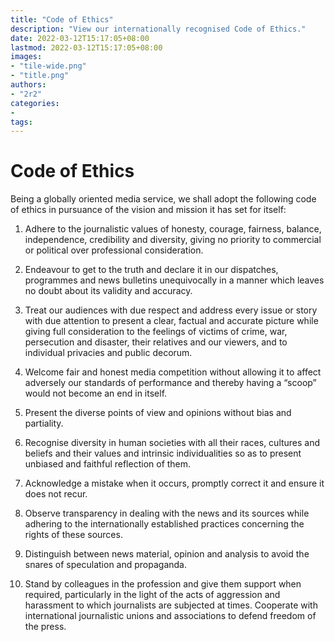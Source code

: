 ```yaml
---
title: "Code of Ethics"
description: "View our internationally recognised Code of Ethics."
date: 2022-03-12T15:17:05+08:00
lastmod: 2022-03-12T15:17:05+08:00
images:
- "tile-wide.png"
- "title.png"
authors:
- "2r2"
categories:
- 
tags:
---
```


# Code of Ethics

Being a globally oriented media service, we shall adopt the following code of ethics in pursuance of the vision and mission it has set for itself:

1. Adhere to the journalistic values of honesty, courage, fairness, balance, independence, credibility and diversity, giving no priority to commercial or political over professional consideration.

2. Endeavour to get to the truth and declare it in our dispatches, programmes and news bulletins unequivocally in a manner which leaves no doubt about its validity and accuracy.

3. Treat our audiences with due respect and address every issue or story with due attention to present a clear, factual and accurate picture while giving full consideration to the feelings of victims of crime, war, persecution and disaster, their relatives and our viewers, and to individual privacies and public decorum.

4. Welcome fair and honest media competition without allowing it to affect adversely our standards of performance and thereby having a “scoop” would not become an end in itself.

5. Present the diverse points of view and opinions without bias and partiality.

6. Recognise diversity in human societies with all their races, cultures and beliefs and their values and intrinsic individualities so as to present unbiased and faithful reflection of them.

7. Acknowledge a mistake when it occurs, promptly correct it and ensure it does not recur.

8. Observe transparency in dealing with the news and its sources while adhering to the internationally established practices concerning the rights of these sources.

9. Distinguish between news material, opinion and analysis to avoid the snares of speculation and propaganda.

10. Stand by colleagues in the profession and give them support when required, particularly in the light of the acts of aggression and harassment to which journalists are subjected at times. Cooperate with international journalistic unions and associations to defend freedom of the press.